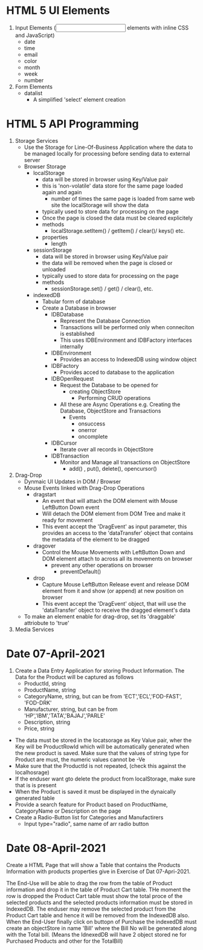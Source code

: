 # HTML 5 UI Elements

1. Input Elements (<input> elements with inline CSS and JavaScript)
    - date
    - time
    - email
    - color
    - month
    - week
    - number
2. Form Elements
    - datalist
        - A simplified 'select' element creation

# HTML 5 API Programming

1. Storage Services
    - Use the Storage for Line-Of-Business Application where the data to be managed locally for processing before sending data to external server
    - Browser Storage
        - localStorage
            - data will be stored in browser using Key/Value pair
            - this is 'non-volatile' data store for the same page loaded again and again
                - number of times the same page is loaded from same web site the localStorage will show the data 
            - typically used to store data for processing on the page
            - Once the page is closed the data must be cleared explicitely     
            - methods
                - localStorage.setItem() / getItem() / clear()/ keys() etc.
            - properties
                - length    
        - sessionStorage
            - data will be stored in browser using Key/Value pair
            - the data will be removed when the page is closed or unloaded
            - typically used to store data for processing on the page
            - methods
                - sessionStorage.set() / get() / clear(), etc.
        - indexedDB
            - Tabular form of database
            - Create a Database in browser
                - IDBDatabase
                    - Represent the Database Connection
                    - Transactions will be performed only when conneciton is established
                    - This uses IDBEnvironment and IDBFactory interfaces internally
                - IDBEnvironment
                    - Provides an access to IndexedDB using window object
                - IDBFactory
                    - Provides acced to database to the application   
                - IDBOpenRequest
                    - Request the Database to be opened for 
                        - creating ObjectStore
                            - Performing CRUD operations
                    - All these are Async Operations e.g. Creating the Database, ObjectStore and Transactions
                        - Events
                            - onsuccess
                            - onerror
                            - oncomplete
                - IDBCursor
                    - Iterate over all records in ObjectStore
                - IDBTransaction
                    - Monitor and Manage all transactions on ObjectStore
                        - add() , put(), delete(), opencursor()                              
2. Drag-Drop
    - Dynmaic UI Updates in DOM / Browser
    - Mouse Events linked with Drag-Drop Operations
        - dragstart
            - An event that will attach the DOM element with Mouse LeftButton Down event
            - Will detach the DOM element from DOM Tree and make it ready for movement
            - This event accept the 'DragEvent' as input parameter, this provides an access to the 'dataTransfer' object that contains the metadata of the element to be dragged
        - dragover
            - Control the Mouse Movements with LeftButton Down and DOM element attach to across all its movements on browser      
                - prevent any other operations on browser
                    - preventDefault()
        - drop
            - Capture Mouse LeftButton Release event and release DOM element from it and show (or append) at new position on browser   
            - This event accept the 'DragEvent' object, that will use the 'dataTransfer' object to receive the dragged element's data   
    - To make an element enable for drag-drop, set its 'draggable' attriobute to 'true'        
3. Media Services


# Date 07-April-2021
1. Create a Data Entry Application for storing Product Information. The Data for the Product will be captured as follows
    - ProductId, string
    - ProductName, string
    - CategoryName, string, but can be from 'ECT','ECL','FOD-FAST', 'FOD-DRK' 
    - Manufacturer, string, but can be from 'HP','IBM','TATA','BAJAJ','PARLE'
    - Description, string
    - Price, string
- The data must be stored in the locatsorage as Key Value pair, wher the Key will be ProductRowId which will be automatically generated when the new product is saved. Make sure that the values of string type for Product are must, the numeric values cannot be -Ve
- Make sure that the ProductId is not repeated, (check this against the localhosrage)
- If the enduser want gto delete the product from localStorage, make sure that is is present
- When the Product is saved it must be displayed in the dynaically generated table
- Provide a search feature for Product based on ProductName, CategoryName or Description on the page
- Create a Radio-Button list for Categories and Manufactirers 
    - Input type="radio", same name of arr radio button

# Date 08-April-2021

Create a HTML Page that will show a Table that contains the Products Information with products properties give in Exercise of Dat 07-Apri-2021.

The End-Use will be able to drag the row from the table of Product information and drop it in the table of Product Cart table. THe moment the row is dropped the Product Cart table must show the total proce of the selected products and the selected products information must be stored in IndexedDB. The enduser may remove the selected product from the Product Cart table and hence it will be removed from the IndexedDB also. When the End-User finally click on buttopn of Purchase the indexedDB must create an objectStore in name  'Bill' where the Bill No will be generated along with the Total bill. (Means the IdnexedDB will have 2 object stored ne for Purchased Products and other for the TotalBill)   
